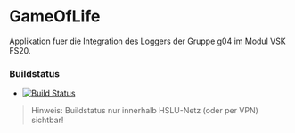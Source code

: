 # GameOfLife

Applikation fuer die Integration des Loggers der Gruppe g04 im Modul VSK FS20.

### Buildstatus
* [![Build Status](https://jenkins-vsk.el.eee.intern/jenkins/buildStatus/icon?job=g04-game)](https://jenkins-vsk.el.eee.intern/jenkins/job/g04-game/)

> Hinweis: Buildstatus nur innerhalb HSLU-Netz (oder per VPN) sichtbar!
